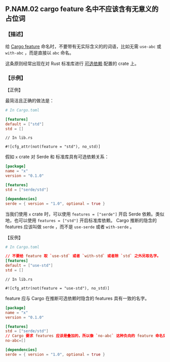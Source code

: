 ## P.NAM.02  cargo feature 名中不应该含有无意义的占位词

### 【描述】

给 [Cargo feature](http://doc.crates.io/manifest.html#the-features-section) 命名时，不要带有无实际含义的的词语，比如无需 `use-abc` 或 `with-abc` ，而是直接以 `abc` 命名。
 
这条原则经常出现在对 Rust 标准库进行 [可选依赖][optional-dependency] 配置的 crate 上。

### 【示例】

【正例】

最简洁且正确的做法是：

```toml
# In Cargo.toml

[features]
default = ["std"]
std = []
```

```rust,ignored
// In lib.rs

#![cfg_attr(not(feature = "std"), no_std)]
```

假如 `x` crate 对 Serde 和 标准库具有可选依赖关系：

```toml
[package]
name = "x"
version = "0.1.0"

[features]
std = ["serde/std"]

[dependencies]
serde = { version = "1.0", optional = true }
```

当我们使用 `x` crate 时，可以使用 `features = ["serde"]` 开启 Serde 依赖。类似地，也可以使用 `features = ["std"]` 开启标准库依赖。
Cargo 推断的隐含的 features 应该叫做 `serde` ，而不是 `use-serde` 或者 `with-serde` 。


【反例】

```toml
# In Cargo.toml

// 不要给 feature 取 `use-std` 或者 `with-std` 或者除 `std` 之外另取名字。
[features]
default = ["use-std"]
std = []
```

```rust,ignored
// In lib.rs

#![cfg_attr(not(feature = "use-std"), no_std)]
```

feature 应与 Cargo 在推断可选依赖时隐含的 features 具有一致的名字。

```toml
[package]
name = "x"
version = "0.1.0"

[features]
std = ["serde/std"]
// Cargo 要求 features 应该是叠加的，所以像 `no-abc` 这种负向的 feature 命名实际上并不正确。
no-abc=[]

[dependencies]
serde = { version = "1.0", optional = true }
```

[optional-dependency]:https://doc.rust-lang.org/cargo/reference/features.html#optional-dependencies
